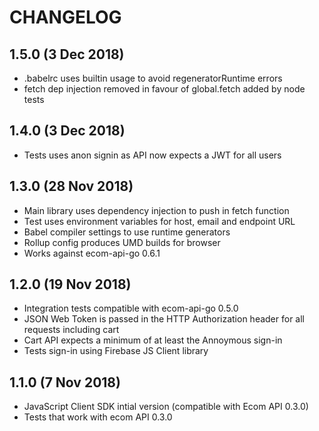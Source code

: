 # CHANGELOG
## 1.5.0 (3 Dec 2018)
+ .babelrc uses builtin usage to avoid regeneratorRuntime errors
+ fetch dep injection removed in favour of global.fetch added by node tests

## 1.4.0 (3 Dec 2018)
+ Tests uses anon signin as API now expects a JWT for all users

## 1.3.0 (28 Nov 2018)
+ Main library uses dependency injection to push in fetch function
+ Test uses environment variables for host, email and endpoint URL
+ Babel compiler settings to use runtime generators
+ Rollup config produces UMD builds for browser
+ Works against ecom-api-go 0.6.1

## 1.2.0 (19 Nov 2018)
+ Integration tests compatible with ecom-api-go 0.5.0
+ JSON Web Token is passed in the HTTP Authorization header for all requests including cart
+ Cart API expects a minimum of at least the Annoymous sign-in
+ Tests sign-in using Firebase JS Client library

## 1.1.0 (7 Nov 2018)
+ JavaScript Client SDK intial version (compatible with Ecom API 0.3.0)
+ Tests that work with ecom API 0.3.0
